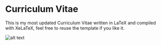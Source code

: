 # Curriculum Vitae

This is my most updated Curriculum Vitae written in LaTeX and compiled with XeLaTeX, feel free to reuse the template if you like it.

![alt text](https://i.imgur.com/Q85bHV7.jpg)
